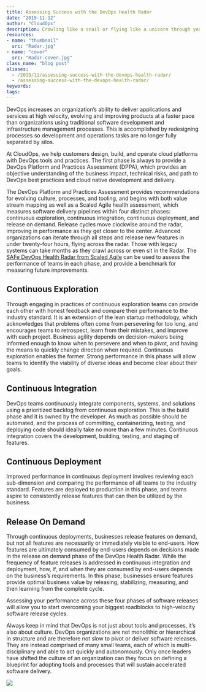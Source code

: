 ```yaml
---
title: Assessing Success with the DevOps Health Radar
date: "2019-11-12"
author: "CloudOps"
description: Crawling like a snail or flying like a unicorn through your software release cycles? Assess your agility with the DevOps Health Radar.
resources:
- name: "thumbnail"
  src: "Radar.jpg"
- name: "cover"
  src: "Radar-cover.jpg"
class_name: "blog post"
aliases:
  - /2019/11/assessing-success-with-the-devops-health-radar/
  - /assessing-success-with-the-devops-health-radar/
keywords:
tags:
---
```


<p>DevOps increases an organization’s ability to deliver applications and services at high velocity, evolving and improving products at a faster pace than organizations using traditional software development and infrastructure management processes. This is accomplished by redesigning processes so development and operations tasks are no longer fully separated by silos.</p>

<p>At CloudOps, we help customers design, build, and operate cloud platforms with DevOps tools and practices. The first phase is always to provide a DevOps Platform and Practices Assessment (DPPA), which provides an objective understanding of the business impact, technical risks, and path to DevOps best practices and cloud native development and delivery.</p>

<p>The DevOps Platform and Practices Assessment provides recommendations for evolving culture, processes, and tooling, and begins with both value stream mapping as well as a Scaled Agile health assessment, which measures software delivery pipelines within<em> </em>four distinct phases: continuous exploration, continuous integration, continuous deployment, and release on demand. Release cycles move clockwise around the radar, improving in performance as they get closer to the center. Advanced organizations can iterate through all steps and release new features in under twenty-four hours, flying across the radar. Those with legacy systems can take months as they crawl across or even sit in the Radar. The <a href="https://www.scaledagileframework.com/blog/assess-your-devops-health-with-the-safe-devops-radar/">SAFe DevOps Health Radar from Scaled Agile</a> can be used to assess the performance of teams in each phase, and provide a benchmark for measuring future improvements.</p>

<h2>Continuous Exploration</h2>

<p>Through engaging in practices of continuous exploration teams can provide each other with honest feedback and compare their performance to the industry standard. It is an extension of the lean startup methodology, which acknowledges that problems often come from persevering for too long, and encourages teams to retrospect, learn from their mistakes, and improve with each project. Business agility depends on decision-makers being informed enough to know when to persevere and when to pivot, and having the means to quickly change direction when required. Continuous exploration enables the former. Strong performance in this phase will allow teams to identify the viability of diverse ideas and become clear about their goals.</p>

<h2>Continuous Integration</h2>

<p>DevOps teams continuously integrate components, systems, and solutions using a prioritized backlog from continuous exploration. This is the build phase and it is owned by the developer. As much as possible should be automated, and the process of committing, containerizing, testing, and deploying code should ideally take no more than a few minutes. Continuous integration covers the development, building, testing, and staging of features.</p>

<h2>Continuous Deployment</h2>

<p>Improved performance in continuous deployment involves reviewing each sub-dimension and comparing the performance of all teams to the industry standard. Features are deployed to production in this phase, and teams aspire to consistently release features that can then be utilized by the business.</p>

<h2>Release On Demand</h2>

<p>Through continuous deployments, businesses release features on demand, but not all features are necessarily or immediately visible to end-users. How features are ultimately consumed by end-users depends on decisions made in the release on demand phase of the DevOps Health Radar. While the frequency of feature releases is addressed in continuous integration and deployment, how, if, and when they are consumed by end-users depends on the business’s requirements. In this phase, businesses ensure features provide optimal business value by releasing, stabilizing, measuring, and then learning from the complete cycle.</p>

<p>Assessing your performance across these four phases of software releases will allow you to start overcoming your biggest roadblocks to high-velocity software release cycles.</p>

<p>Always keep in mind that DevOps is not just about tools and processes, it’s also about culture. DevOps organizations are not monolithic or hierarchical in structure and are therefore not slow to pivot or deliver software releases. They are instead comprised of many small teams, each of which is multi-disciplinary and able to act quickly and autonomously. Only once leaders have shifted the culture of an organization can they focus on defining a blueprint for adopting tools and processes that will sustain accelerated software delivery.</p>

<div class="row">
    <div class="col-xl-8 offset-xl-2 col-lg-10 offset-lg-1 col-md-10 offset-md-1 col-sm-12 col-xs-12 cta-image">
    <a href="/resources/white-papers/how-to-initiate-devops-transformation-by-assessing-culture-and-processes/">
      <img src="/images/blog/cta/white-paper.jpeg">
    </a>
    </div>
</div>